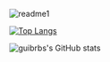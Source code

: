 ![readme1](https://user-images.githubusercontent.com/88190414/156910787-6100e41b-1c34-452a-8000-85a9439ee728.gif)

<p align={"center"}>
  
  [![Top Langs](https://github-readme-stats.vercel.app/api/top-langs/?username=guibrbs&layout=compact&theme=dark)](https://github.com/guibrbs/github-readme-stats)
  
  ![guibrbs's GitHub stats](https://github-readme-stats.vercel.app/api?username=guibrbs&hide=issues&theme=dark&show_icons=true,prs)
  
</p>

  
